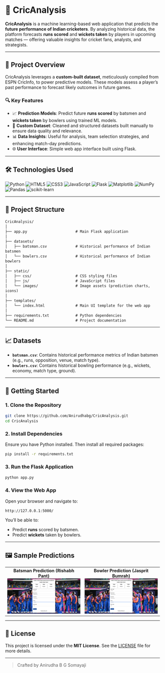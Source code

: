 # 🏏 CricAnalysis

**CricAnalysis** is a machine learning-based web application that predicts the **future performance of Indian cricketers**. By analyzing historical data, the platform forecasts **runs scored** and **wickets taken** by players in upcoming matches — offering valuable insights for cricket fans, analysts, and strategists.

---

## 📌 Project Overview

CricAnalysis leverages a **custom-built dataset**, meticulously compiled from ESPN CricInfo, to power predictive models. These models assess a player’s past performance to forecast likely outcomes in future games.

### 🔍 Key Features

* 📈 **Prediction Models**: Predict future **runs scored** by batsmen and **wickets taken** by bowlers using trained ML models.
* 🧠 **Custom Dataset**: Cleaned and structured datasets built manually to ensure data quality and relevance.
* 📊 **Data Insights**: Useful for analysis, team selection strategies, and enhancing match-day predictions.
* 🌐 **User Interface**: Simple web app interface built using Flask.

---

## 🛠️ Technologies Used

![Python](https://img.shields.io/badge/python-3670A0?style=for-the-badge&logo=python&logoColor=ffdd54)
![HTML5](https://img.shields.io/badge/html5-%23E34F26.svg?style=for-the-badge&logo=html5&logoColor=white)
![CSS3](https://img.shields.io/badge/css3-%231572B6.svg?style=for-the-badge&logo=css3&logoColor=white)
![JavaScript](https://img.shields.io/badge/javascript-%23323330.svg?style=for-the-badge&logo=javascript&logoColor=%23F7DF1E)
![Flask](https://img.shields.io/badge/flask-%23000.svg?style=for-the-badge&logo=flask&logoColor=white)
![Matplotlib](https://img.shields.io/badge/Matplotlib-%23ffffff.svg?style=for-the-badge&logo=Matplotlib&logoColor=black)
![NumPy](https://img.shields.io/badge/numpy-%23013243.svg?style=for-the-badge&logo=numpy&logoColor=white) 
![Pandas](https://img.shields.io/badge/pandas-%23150458.svg?style=for-the-badge&logo=pandas&logoColor=white)
![scikit-learn](https://img.shields.io/badge/scikit--learn-%23F7931E.svg?style=for-the-badge&logo=scikit-learn&logoColor=white)

<!-- | Category             | Tools / Libraries               |
| -------------------- | ------------------------------- |
| **Languages**        | Python, HTML, CSS, JavaScript   |
| **Framework**        | Flask                           |
| **Machine Learning** | Scikit-learn                    |
| **Data Handling**    | Pandas, NumPy                   |
| **Visualization**    | Matplotlib, Seaborn             |
| **Frontend**         | Bootstrap (via CSS), JavaScript |
| **Deployment-ready** | Localhost via Flask             | -->

---

## 📂 Project Structure

```
CricAnalysis/
│
├── app.py                      # Main Flask application
│
├── datasets/
│   ├── batsman.csv             # Historical performance of Indian batsmen
│   └── bowlers.csv             # Historical performance of Indian bowlers
│
├── static/
│   ├── css/                    # CSS styling files
│   ├── js/                     # JavaScript files
│   └── images/                 # Image assets (prediction charts, icons)
│
├── templates/
│   └── index.html              # Main UI template for the web app
│
├── requirements.txt            # Python dependencies
└── README.md                   # Project documentation
```

---

## 📈 Datasets

* **`batsman.csv`**: Contains historical performance metrics of Indian batsmen (e.g., runs, opposition, venue, match type).
* **`bowlers.csv`**: Contains historical bowling performance (e.g., wickets, economy, match type, ground).

---

## 🚀 Getting Started

### 1. Clone the Repository

```bash
git clone https://github.com/Anirudhabg/CricAnalysis.git
cd CricAnalysis
```

### 2. Install Dependencies

Ensure you have Python installed. Then install all required packages:

```bash
pip install -r requirements.txt
```

### 3. Run the Flask Application

```bash
python app.py
```

### 4. View the Web App

Open your browser and navigate to:

```
http://127.0.0.1:5000/
```

You’ll be able to:

* Predict **runs** scored by batsmen.
* Predict **wickets** taken by bowlers.

---

## 🖼️ Sample Predictions
<table> <tr> <td align="center"> <strong>Batsman Prediction (Rishabh Pant)</strong><br> <img src="https://github.com/Anirudhabg/CricAnalysis/blob/3a7ac971a903d3473b046422e6dab3076ae34ba0/Images/Batsmen_Prediction.png" width="400"/> </td> <td align="center"> <strong>Bowler Prediction (Jasprit Bumrah)</strong><br> <img src="https://github.com/Anirudhabg/CricAnalysis/blob/3a7ac971a903d3473b046422e6dab3076ae34ba0/Images/Bowler_Prediction.png" width="400"/> </td> </tr> </table>

---

## 📄 License

This project is licensed under the **MIT License**.
See the [LICENSE](LICENSE) file for more details.

---
> Crafted by Anirudha B G Somayaji
